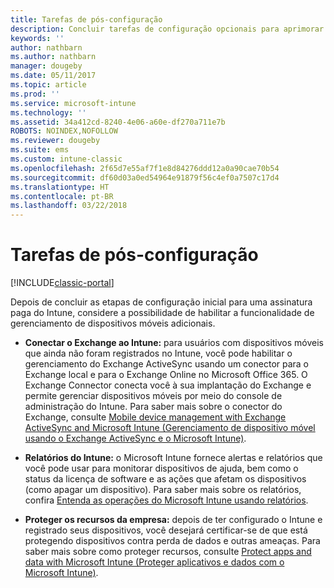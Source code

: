 ```yaml
---
title: Tarefas de pós-configuração
description: Concluir tarefas de configuração opcionais para aprimorar a funcionalidade de gerenciamento de dispositivo móvel.
keywords: ''
author: nathbarn
ms.author: nathbarn
manager: dougeby
ms.date: 05/11/2017
ms.topic: article
ms.prod: ''
ms.service: microsoft-intune
ms.technology: ''
ms.assetid: 34a412cd-8240-4e06-a60e-df270a711e7b
ROBOTS: NOINDEX,NOFOLLOW
ms.reviewer: dougeby
ms.suite: ems
ms.custom: intune-classic
ms.openlocfilehash: 2f65d7e55af7f1e8d84276ddd12a0a90cae70b54
ms.sourcegitcommit: df60d03a0ed54964e91879f56c4ef0a7507c17d4
ms.translationtype: HT
ms.contentlocale: pt-BR
ms.lasthandoff: 03/22/2018
---
```

# <a name="post-configuration-tasks"></a>Tarefas de pós-configuração

[!INCLUDE[classic-portal](../includes/classic-portal.md)]

Depois de concluir as etapas de configuração inicial para uma assinatura paga do Intune, considere a possibilidade de habilitar a funcionalidade de gerenciamento de dispositivos móveis adicionais.

-   **Conectar o Exchange ao Intune:** para usuários com dispositivos móveis que ainda não foram registrados no Intune, você pode habilitar o gerenciamento do Exchange ActiveSync usando um conector para o Exchange local e para o Exchange Online no Microsoft Office 365. O Exchange Connector conecta você à sua implantação do Exchange e permite gerenciar dispositivos móveis por meio do console de administração do Intune. Para saber mais sobre o conector do Exchange, consulte [Mobile device management with Exchange ActiveSync and Microsoft Intune (Gerenciamento de dispositivo móvel usando o Exchange ActiveSync e o Microsoft Intune)](/intune-classic/deploy-use/mobile-device-management-with-exchange-activesync-and-microsoft-intune).

-   **Relatórios do Intune:** o Microsoft Intune fornece alertas e relatórios que você pode usar para monitorar dispositivos de ajuda, bem como o status da licença de software e as ações que afetam os dispositivos (como apagar um dispositivo).  Para saber mais sobre os relatórios, confira [Entenda as operações do Microsoft Intune usando relatórios](/intune-classic/deploy-use/understand-microsoft-intune-operations-by-using-reports).

-   **Proteger os recursos da empresa:** depois de ter configurado o Intune e registrado seus dispositivos, você desejará certificar-se de que está protegendo dispositivos contra perda de dados e outras ameaças. Para saber mais sobre como proteger recursos, consulte [Protect apps and data with Microsoft Intune (Proteger aplicativos e dados com o Microsoft Intune)](/intune-classic/deploy-use/protect-apps-and-data-with-microsoft-intune).
